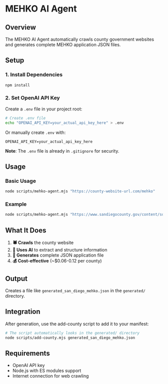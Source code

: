 # MEHKO AI Agent

## Overview

The MEHKO AI Agent automatically crawls county government websites and generates complete MEHKO application JSON files.

## Setup

### 1. Install Dependencies

```bash
npm install
```

### 2. Set OpenAI API Key

Create a `.env` file in your project root:

```bash
# Create .env file
echo "OPENAI_API_KEY=your_actual_api_key_here" > .env
```

Or manually create `.env` with:

```
OPENAI_API_KEY=your_actual_api_key_here
```

**Note**: The `.env` file is already in `.gitignore` for security.

## Usage

### Basic Usage

```bash
node scripts/mehko-agent.mjs "https://county-website-url.com/mehko"
```

### Example

```bash
node scripts/mehko-agent.mjs "https://www.sandiegocounty.gov/content/sdc/deh/fhd/food/homekitchenoperations.html"
```

## What It Does

1. **🕷️ Crawls** the county website
2. **🤖 Uses AI** to extract and structure information
3. **📄 Generates** complete JSON application file
4. **💰 Cost-effective** (~$0.06-0.12 per county)

## Output

Creates a file like `generated_san_diego_mehko.json` in the `generated/` directory.

## Integration

After generation, use the add-county script to add it to your manifest:

```bash
# The script automatically looks in the generated/ directory
node scripts/add-county.mjs generated_san_diego_mehko.json
```

## Requirements

- OpenAI API key
- Node.js with ES modules support
- Internet connection for web crawling
